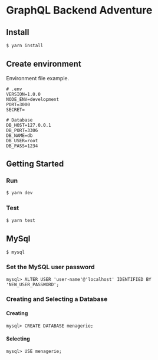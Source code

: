 # GraphQL Backend Adventure

## Install
```bash
$ yarn install
```

## Create environment
Environment file example.
```
# .env
VERSION=1.0.0
NODE_ENV=development
PORT=3000
SECRET=

# Database
DB_HOST=127.0.0.1
DB_PORT=3306
DB_NAME=db
DB_USER=root
DB_PASS=1234

```
## Getting Started
### Run 
```bash
$ yarn dev
```

### Test
```bash
$ yarn test
```

## MySql
```
$ mysql
```

### Set the MySQL user password 
```
mysql> ALTER USER 'user-name'@'localhost' IDENTIFIED BY 'NEW_USER_PASSWORD';
```

### Creating and Selecting a Database

#### Creating
```
mysql> CREATE DATABASE menagerie;
```

#### Selecting
```
mysql> USE menagerie;
```